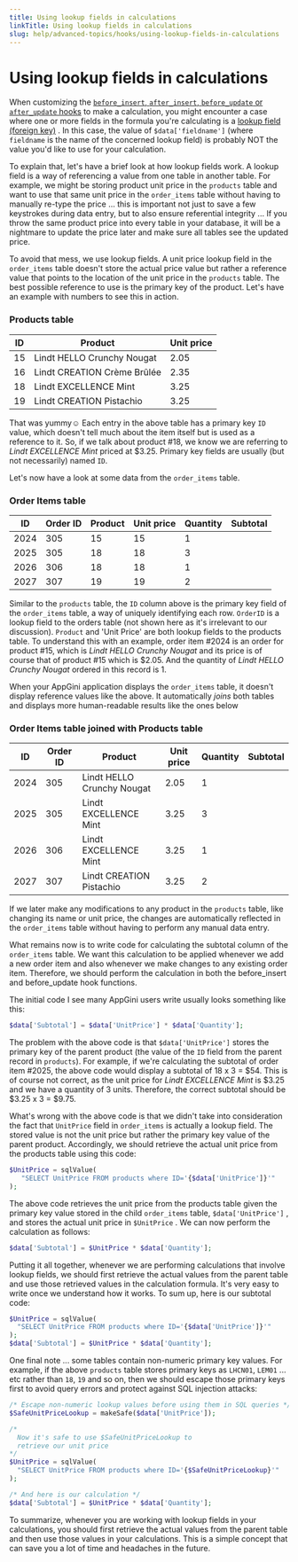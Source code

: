 ```yaml
---
title: Using lookup fields in calculations
linkTitle: Using lookup fields in calculations
slug: help/advanced-topics/hooks/using-lookup-fields-in-calculations
---
```


# Using lookup fields in calculations

When customizing the [`before_insert`, `after_insert`, `before_update` or
`after_update`
hooks](/appgini/help/advanced-topics/hooks/table-specific-hooks) to make
a calculation, you might encounter a case where one or more fields in
the formula you're calculating is a [lookup field (foreign
key)](/appgini/help/working-with-projects/understanding-lookup-fields) .
In this case, the value of `$data['fieldname']` (where `fieldname`
is the name of the concerned lookup field) is probably NOT the value
you'd like to use for your calculation.

To explain that, let's have a brief look at how lookup fields work. A
lookup field is a way of referencing a value from one table in another
table. For example, we might be storing product unit price in the
`products` table and want to use that same unit price in the
`order_items` table without having to manually re-type the price ...
this is important not just to save a few keystrokes during data entry,
but to also ensure referential integrity ... If you throw the same
product price into every table in your database, it will be a nightmare
to update the price later and make sure all tables see the updated
price.

To avoid that mess, we use lookup fields. A unit price lookup field in
the `order_items` table doesn't store the actual price value but
rather a reference value that points to the location of the unit price
in the `products` table. The best possible reference to use is the
primary key of the product. Let's have an example with numbers to see
this in action.

### Products table

 | ID   | Product                       | Unit price   |
 | ---- | ----------------------------- | ------------ |
 | 15   | Lindt HELLO Crunchy Nougat    | 2.05         |
 | 16   | Lindt CREATION Crème Brûlée   | 2.35         |
 | 18   | Lindt EXCELLENCE Mint         | 3.25         |
 | 19   | Lindt CREATION Pistachio      | 3.25         |

That was yummy☺ Each entry in the above table has a primary key `ID`
value, which doesn't tell much about the item itself but is used as a
reference to it. So, if we talk about product #18, we know we are
referring to *Lindt EXCELLENCE Mint* priced at $3.25. Primary key
fields are usually (but not necessarily) named `ID`.

Let's now have a look at some data from the `order_items` table.

### Order Items table

  | ID   | Order ID | Product | Unit price | Quantity | Subtotal |
  | ---- | -------- | ------- | ---------- | -------- | -------- |
  | 2024 | 305      | 15      | 15         | 1        |          |
  | 2025 | 305      | 18      | 18         | 3        |          |
  | 2026 | 306      | 18      | 18         | 1        |          |
  | 2027 | 307      | 19      | 19         | 2        |          |

Similar to the `products` table, the `ID` column above is the
primary key field of the `order_items` table, a way of uniquely
identifying each row. `OrderID` is a lookup field to the orders table
(not shown here as it's irrelevant to our discussion). `Product` and
'Unit Price' are both lookup fields to the products table. To
understand this with an example, order item #2024 is an order for
product #15, which is *Lindt HELLO Crunchy Nougat* and its price is of
course that of product #15 which is $2.05. And the quantity of *Lindt
HELLO Crunchy Nougat* ordered in this record is 1.

When your AppGini application displays the `order_items` table, it
doesn't display reference values like the above. It automatically
*joins* both tables and displays more human-readable results like the
ones below

### Order Items table joined with Products table

  | ID   | Order ID | Product                      | Unit price   | Quantity | Subtotal |
  | ---- | -------- | ---------------------------- | ------------ | -------- | -------- |
  | 2024 | 305      | Lindt HELLO Crunchy Nougat   | 2.05         | 1        |          |
  | 2025 | 305      | Lindt EXCELLENCE Mint        | 3.25         | 3        |          |
  | 2026 | 306      | Lindt EXCELLENCE Mint        | 3.25         | 1        |          |
  | 2027 | 307      | Lindt CREATION Pistachio     | 3.25         | 2        |          |

If we later make any modifications to any product in the `products`
table, like changing its name or unit price, the changes are
automatically reflected in the `order_items` table without having to
perform any manual data entry.

What remains now is to write code for calculating the subtotal column of
the `order_items` table. We want this calculation to be applied
whenever we add a new order item and also whenever we make changes to
any existing order item. Therefore, we should perform the calculation in
both the before_insert and before_update hook functions.

The initial code I see many AppGini users write usually looks something
like this:

```php
$data['Subtotal'] = $data['UnitPrice'] * $data['Quantity'];
```

The problem with the above code is that `$data['UnitPrice']`
stores the primary key of the parent product (the value of the `ID`
field from the parent record in `products`). For example, if we're
calculating the subtotal of order item #2025, the above code would
display a subtotal of 18 x 3 = $54. This is of course not correct, as
the unit price for *Lindt EXCELLENCE Mint* is $3.25 and we have a
quantity of 3 units. Therefore, the correct subtotal should be $3.25 x
3 = $9.75.

What's wrong with the above code is that we didn't take into
consideration the fact that `UnitPrice` field in `order_items` is
actually a lookup field. The stored value is not the unit price but
rather the primary key value of the parent product. Accordingly, we
should retrieve the actual unit price from the products table using this
code:

```php
$UnitPrice = sqlValue(
   "SELECT UnitPrice FROM products where ID='{$data['UnitPrice']}'"
); 
```

The above code retrieves the unit price from the products table given
the primary key value stored in the child `order_items` table,
`$data['UnitPrice']` , and stores the actual unit price in
`$UnitPrice` . We can now perform the calculation as follows:

```php
$data['Subtotal'] = $UnitPrice * $data['Quantity'];
```

Putting it all together, whenever we are performing calculations that
involve lookup fields, we should first retrieve the actual values from
the parent table and use those retrieved values in the calculation
formula. It's very easy to write once we understand how it works. To
sum up, here is our subtotal code:

```php
$UnitPrice = sqlValue(
  "SELECT UnitPrice FROM products where ID='{$data['UnitPrice']}'"
);
$data['Subtotal'] = $UnitPrice * $data['Quantity'];
```

One final note ... some tables contain non-numeric primary key values.
For example, if the above `products` table stores primary keys as
`LHCN01`, `LEM01` ... etc rather than `18`, `19` and so on,
then we should escape those primary keys first to avoid query errors and 
protect against SQL injection attacks:

```php
/* Escape non-numeric lookup values before using them in SQL queries */
$SafeUnitPriceLookup = makeSafe($data['UnitPrice']);

/*
  Now it's safe to use $SafeUnitPriceLookup to
  retrieve our unit price
*/
$UnitPrice = sqlValue(
  "SELECT UnitPrice FROM products where ID='{$SafeUnitPriceLookup}'"
);

/* And here is our calculation */
$data['Subtotal'] = $UnitPrice * $data['Quantity'];
```

To summarize, whenever you are working with lookup fields in your
calculations, you should first retrieve the actual values from the parent
table and then use those values in your calculations. This is a simple
concept that can save you a lot of time and headaches in the future.


